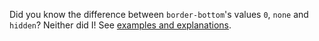 Did you know the difference between `border-bottom`'s values `0`, `none` and `hidden`? Neither did I! See [examples and explanations](https://codepen.io/denilsonsa/pen/LkdHh?editors=110).
